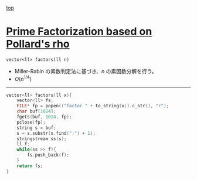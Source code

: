 [top](../README.md)

# [Prime Factorization based on Pollard's rho](./rho.cpp)

`vector<ll> factors(ll n)`
- Miller-Rabin の素数判定法に基づき、$n$ の素因数分解を行う。
- $O(n^{1/4})$

---

```cpp
vector<ll> factors(ll x){
    vector<ll> fs;
    FILE* fp = popen(("factor " + to_string(x)).c_str(), "r");
    char buf[1024];
    fgets(buf, 1024, fp);
    pclose(fp);
    string s = buf;
    s = s.substr(s.find(":") + 1);
    stringstream ss(s);
    ll f;
    while(ss >> f){
        fs.push_back(f);
    }
    return fs;
}
```
